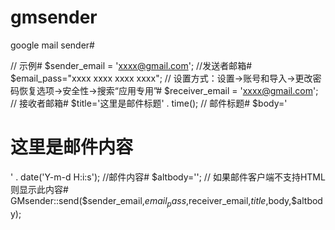 # gmsender
google mail sender#

// 示例#
$sender_email = 'xxxx@gmail.com';     //发送者邮箱#
$email_pass="xxxx xxxx xxxx xxxx";          // 设置方式：设置->账号和导入->更改密码恢复选项->安全性->搜索“应用专用”#
$receiver_email = 'xxxx@gmail.com';    // 接收者邮箱#
$title='这里是邮件标题' . time();                  // 邮件标题#
$body='<h1>这里是邮件内容</h1>' . date('Y-m-d H:i:s'); //邮件内容#
$altbody='';    // 如果邮件客户端不支持HTML则显示此内容#
GMsender::send($sender_email,$email_pass,$receiver_email,$title,$body,$altbody);

